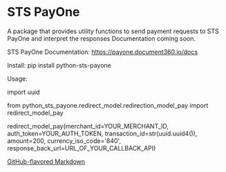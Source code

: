 # STS PayOne

A package that provides utility functions to send payment requests to STS PayOne and interpret the responses
Documentation coming soon.

STS PayOne Documentation: https://payone.document360.io/docs

Install: pip install python-sts-payone


Usage:

import uuid

from python_sts_payone.redirect_model.redirection_model_pay import redirect_model_pay

redirect_model_pay(merchant_id=YOUR_MERCHANT_ID, auth_token=YOUR_AUTH_TOKEN, transaction_id=str(uuid.uuid4()), amount=200, currency_iso_code='840', response_back_url=URL_OF_YOUR_CALLBACK_API)



[GitHub-flavored Markdown](https://guides.github.com/features/mastering-markdown/)
